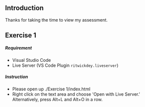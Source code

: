 Introduction
---
Thanks for taking the time to view my assessment.

Exercise 1
---

##### Requirement
- Visual Studio Code
- Live Server (VS Code Plugin `ritwickdey.liveserver`)

##### Instruction
- Please open up ./Exercise 1/index.html
- Right click on the text area and choose 'Open with Live Server.'  
Alternatively, press Alt+L and Alt+O in a row.

